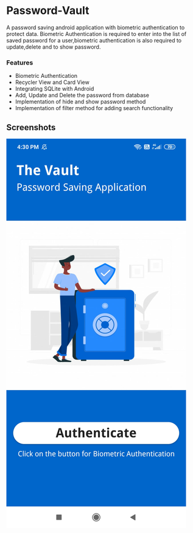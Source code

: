 # Password-Vault
A password saving android application with biometric authentication to protect data. Biometric Authentication is required to enter into the list of saved password for a user,biometric authentication is also required to update,delete and to show password.

### Features
* Biometric Authentication
* Recycler View and Card View
* Integrating SQLite with Android
* Add, Update and Delete the password from database
* Implementation of hide and show password method 
* Implementation of filter method for adding search functionality

## Screenshots
![test](app/src/main/res/drawable/ss1.jpg )
